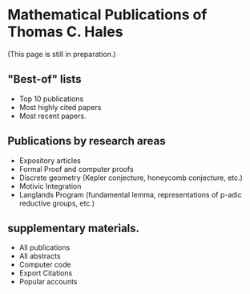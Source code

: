 
# Mathematical Publications of Thomas C. Hales

(This page is still in preparation.)

## "Best-of" lists

+ Top 10 publications
+ Most highly cited papers
+ Most recent papers.

## Publications by research areas

+ Expository articles
+ Formal Proof and computer proofs
+ Discrete geometry (Kepler conjecture, honeycomb conjecture, etc.)
+ Motivic Integration
+ Langlands Program (fundamental lemma, representations of p-adic reductive groups, etc.)

## supplementary materials.

+ All publications
+ All abstracts
+ Computer code
+ Export Citations
+ Popular accounts
